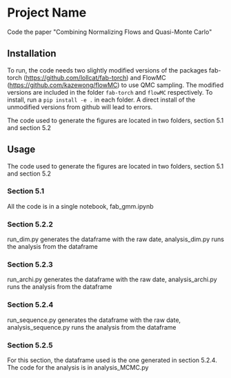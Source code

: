 # Project Name

Code the paper "Combining Normalizing Flows and Quasi-Monte Carlo"

## Installation

To run, the code needs two slightly modified versions of the packages fab-torch (https://github.com/lollcat/fab-torch) and FlowMC (https://github.com/kazewong/flowMC) to use QMC sampling. The modified versions are included in the folder `fab-torch` and `flowMC` respectively. To install, run a `pip install -e .` in each folder. A direct install of the unmodified versions from github will lead to errors. 

The code used to generate the figures are located in two folders, section 5.1 and section 5.2



## Usage


The code used to generate the figures are located in two folders, section 5.1 and section 5.2

### Section 5.1
All the code is in a single notebook, fab_gmm.ipynb

### Section 5.2.2
run_dim.py generates the dataframe with the raw date, analysis_dim.py runs the analysis from the dataframe

### Section 5.2.3
run_archi.py generates the dataframe with the raw date, analysis_archi.py runs the analysis from the dataframe

### Section 5.2.4
run_sequence.py generates the dataframe with the raw date, analysis_sequence.py runs the analysis from the dataframe

### Section 5.2.5
For this section, the dataframe used is the one generated in section 5.2.4. The code for the analysis is in analysis_MCMC.py



